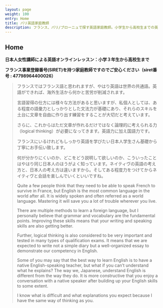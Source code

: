 ```yaml
---
layout: page
weight: 100
entry: Home
title: パリ英語家庭教師
description: フランス、パリ/ブローニュで探す英語家庭教師。小学生から高校生までの英語レッスン：英文法、英会話、英語エッセイ、資格試験（英検/TOEFL/IB/SAT/IELTS/TOEIC)
---
```


## Home

**日本人女性講師による英語オンラインレッスン：小学３年生から高校生まで**

**フランス事業登録番号(SIRET)を持つ家庭教師ですのでご安心ください（siret番号 : 47798964400026）**

>フランスではフランス語と思われますが、やはり英語は世界の共通語。英語ができれば、海外生活から何かと苦労が削減されます。
> 
> 言語習得の仕方には様々な方法があると思いますが、私個人としては、ある程度の語彙力としっかりとした文法力が基礎にあり、それらのスキルを土台に文章を自由に作り出す練習をすることが大切だと考えています。
> 
> さらに、これからはただ文章が作れるだけではなく論理的に考えられる力（logical thinking）が必要になってきます。英語力に加え国語力です。
> 
> フランスにいるけれどもしっかり英語を学びたい日本人学生さん基礎から丁寧にお手伝い致します。
> 
> 何が分かりにくいのか、どこをどう説明して欲しいのか、こういったことはやはり同じ日本人のほうがよく知っています。ネイティヴの英語の考え方と、日本人の考え方は違いますから。そしてある程度力をつけてからネイティヴと会話を楽しんでいくといいですね。
> 
> Quite a few people think that they need to be able to speak French to survive in France, but English is the most common language in the world after all. It is widely spoken and often referred as a world language. Mastering it will save you a lot of trouble wherever you live. 
> 
> There are multiple methods to learn a foreign language, but I personally believe that grammar and vocabulary are the fundamental points. Improving these skills means that your writing and speaking skills are also getting better. 
>
> Further, logical thinking is also considered to be very important and tested in many types of qualification exams. It means that we are expected to write not a simple diary but a well-organized essay to demonstrate our competency in English.
>
> Some of you may say that the best way to learn English is to have a native English-speaking teacher, but what if you can’t understand what he explains? The way we, Japanese, understand English is different from the way they do. It is more constructive that you enjoy a conversation with a native speaker after building up your English skills to some extent. 
>
> I know what is difficult and what explanations you expect because I have the same way of thinking as you.
